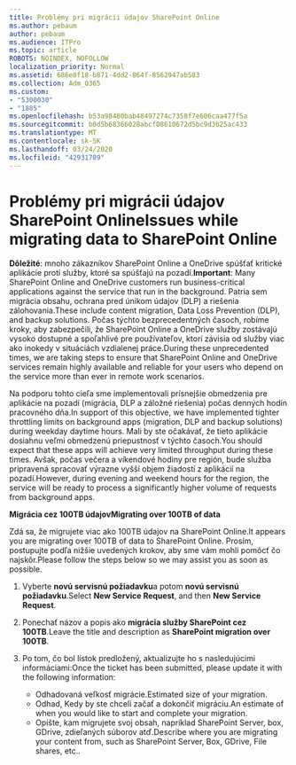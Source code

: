 ```yaml
---
title: Problémy pri migrácii údajov SharePoint Online
ms.author: pebaum
author: pebaum
ms.audience: ITPro
ms.topic: article
ROBOTS: NOINDEX, NOFOLLOW
localization_priority: Normal
ms.assetid: 686e8f18-b871-4dd2-864f-8562947ab583
ms.collection: Adm_O365
ms.custom:
- "5300030"
- "1885"
ms.openlocfilehash: b53a98480bab48497274c7358f7e606caa477f5a
ms.sourcegitcommit: b0d5b68366028abcf08610672d5bc9d3b25ac433
ms.translationtype: MT
ms.contentlocale: sk-SK
ms.lasthandoff: 03/24/2020
ms.locfileid: "42931709"
---
```

# <a name="issues-while-migrating-data-to-sharepoint-online"></a><span data-ttu-id="e70ff-102">Problémy pri migrácii údajov SharePoint Online</span><span class="sxs-lookup"><span data-stu-id="e70ff-102">Issues while migrating data to SharePoint Online</span></span>

<span data-ttu-id="e70ff-103">**Dôležité**: mnoho zákazníkov SharePoint Online a OneDrive spúšťať kritické aplikácie proti služby, ktoré sa spúšťajú na pozadí.</span><span class="sxs-lookup"><span data-stu-id="e70ff-103">**Important**: Many SharePoint Online and OneDrive customers run business-critical applications against the service that run in the background.</span></span> <span data-ttu-id="e70ff-104">Patria sem migrácia obsahu, ochrana pred únikom údajov (DLP) a riešenia zálohovania.</span><span class="sxs-lookup"><span data-stu-id="e70ff-104">These include content migration, Data Loss Prevention (DLP), and backup solutions.</span></span> <span data-ttu-id="e70ff-105">Počas týchto bezprecedentných časoch, robíme kroky, aby zabezpečili, že SharePoint Online a OneDrive služby zostávajú vysoko dostupné a spoľahlivé pre používateľov, ktorí závisia od služby viac ako inokedy v situáciách vzdialenej práce.</span><span class="sxs-lookup"><span data-stu-id="e70ff-105">During these unprecedented times, we are taking steps to ensure that SharePoint Online and OneDrive services remain highly available and reliable for your users who depend on the service more than ever in remote work scenarios.</span></span>

<span data-ttu-id="e70ff-106">Na podporu tohto cieľa sme implementovali prísnejšie obmedzenia pre aplikácie na pozadí (migrácia, DLP a záložné riešenia) počas denných hodín pracovného dňa.</span><span class="sxs-lookup"><span data-stu-id="e70ff-106">In support of this objective, we have implemented tighter throttling limits on background apps (migration, DLP and backup solutions) during weekday daytime hours.</span></span> <span data-ttu-id="e70ff-107">Mali by ste očakávať, že tieto aplikácie dosiahnu veľmi obmedzenú priepustnosť v týchto časoch.</span><span class="sxs-lookup"><span data-stu-id="e70ff-107">You should expect that these apps will achieve very limited throughput during these times.</span></span> <span data-ttu-id="e70ff-108">Avšak, počas večera a víkendové hodiny pre región, bude služba pripravená spracovať výrazne vyšší objem žiadostí z aplikácií na pozadí.</span><span class="sxs-lookup"><span data-stu-id="e70ff-108">However, during evening and weekend hours for the region, the service will be ready to process a significantly higher volume of requests from background apps.</span></span>

<span data-ttu-id="e70ff-109">**Migrácia cez 100TB údajov**</span><span class="sxs-lookup"><span data-stu-id="e70ff-109">**Migrating over 100TB of data**</span></span>

<span data-ttu-id="e70ff-110">Zdá sa, že migrujete viac ako 100TB údajov na SharePoint Online.</span><span class="sxs-lookup"><span data-stu-id="e70ff-110">It appears you are migrating over 100TB of data to SharePoint Online.</span></span> <span data-ttu-id="e70ff-111">Prosím, postupujte podľa nižšie uvedených krokov, aby sme vám mohli pomôcť čo najskôr.</span><span class="sxs-lookup"><span data-stu-id="e70ff-111">Please follow the steps below so we may assist you as soon as possible.</span></span> 

1. <span data-ttu-id="e70ff-112">Vyberte **novú servisnú požiadavku**a potom **novú servisnú požiadavku**.</span><span class="sxs-lookup"><span data-stu-id="e70ff-112">Select **New Service Request**, and then **New Service Request**.</span></span> 
2. <span data-ttu-id="e70ff-113">Ponechať názov a popis ako **migrácia služby SharePoint cez 100TB**.</span><span class="sxs-lookup"><span data-stu-id="e70ff-113">Leave the title and description as **SharePoint migration over 100TB**.</span></span>
3. <span data-ttu-id="e70ff-114">Po tom, čo bol lístok predložený, aktualizujte ho s nasledujúcimi informáciami:</span><span class="sxs-lookup"><span data-stu-id="e70ff-114">Once the ticket has been submitted, please update it with the following information:</span></span> 

    - <span data-ttu-id="e70ff-115">Odhadovaná veľkosť migrácie.</span><span class="sxs-lookup"><span data-stu-id="e70ff-115">Estimated size of your migration.</span></span>
    - <span data-ttu-id="e70ff-116">Odhad, Kedy by ste chceli začať a dokončiť migráciu.</span><span class="sxs-lookup"><span data-stu-id="e70ff-116">An estimate of when you would like to start and complete your migration.</span></span>
    - <span data-ttu-id="e70ff-117">Opíšte, kam migrujete svoj obsah, napríklad SharePoint Server, box, GDrive, zdieľaných súborov atď.</span><span class="sxs-lookup"><span data-stu-id="e70ff-117">Describe where you are migrating your content from, such as SharePoint Server, Box, GDrive, File shares, etc..</span></span>


  

